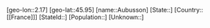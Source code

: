 ﻿---
location: [45.95,2.17]
mapzoom: [7,12] 
mapmarker: city 
type: City
tags:
- geo/City


SpocWebEntityId: 28920
isDeleted: false
confidential: public

---
[geo-lon::2.17]
[geo-lat::45.95]
[name::Aubusson]
[State::]
[Country::[[France]]]
[StateId::]
[Population::]
[Unknown::]

